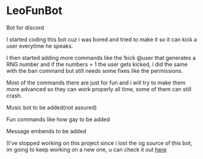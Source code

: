# LeoFunBot
Bot for discord

I started coding this bot cuz i was bored and tried to make it so it can kick a user everytime he speaks.

I then started adding more commands like the !kick @user that generates a RNG number and if the numbers = 1 the user gets kicked, i did the same with the ban command
but still needs some fixes like the permissions.

Most of the commands there are just for fun and i will try to make them more advanced so they can work properly all time, some of them can still crash.

Music bot to be added(not assured)

Fun commands like how gay to be added

Message embends to be added

(I've stopped working on this project since i lost the og source of this bot, im going to keep working on a new one, u can check it out [here](https://github.com/NexWan/leo-new-bot)
